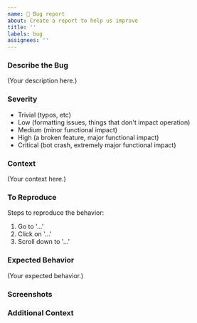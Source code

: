 ```yaml
---
name: 🐞 Bug report
about: Create a report to help us improve
title: ''
labels: bug
assignees: ''
---
```


### Describe the Bug
<!-- A clear and concise description of what the bug is. -->

(Your description here.)

### Severity
<!-- Choose one and delete the others -->
- Trivial (typos, etc)
- Low (formatting issues, things that don't impact operation)
- Medium (minor functional impact)
- High (a broken feature, major functional impact)
- Critical (bot crash, extremely major functional impact)

### Context
<!-- The command run that the bug occurs in and any choice trees. -->

(Your context here.)

### To Reproduce
<!-- Indicate here the steps to reproduce this bug. -->

Steps to reproduce the behavior:
1. Go to '...'
2. Click on '...'
3. Scroll down to '...'

### Expected Behavior
<!-- A clear and concise description of what you expected to happen. -->

(Your expected behavior.)

### Screenshots
<!-- If applicable, add screenshots to help explain your problem. -->

### Additional Context
<!-- Add any other context about the problem here. -->
